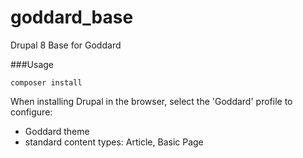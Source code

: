 # goddard_base
Drupal 8 Base for Goddard

###Usage

`composer install`

When installing Drupal in the browser, select the 'Goddard' profile to configure:
  - Goddard theme
  - standard content types: Article, Basic Page
